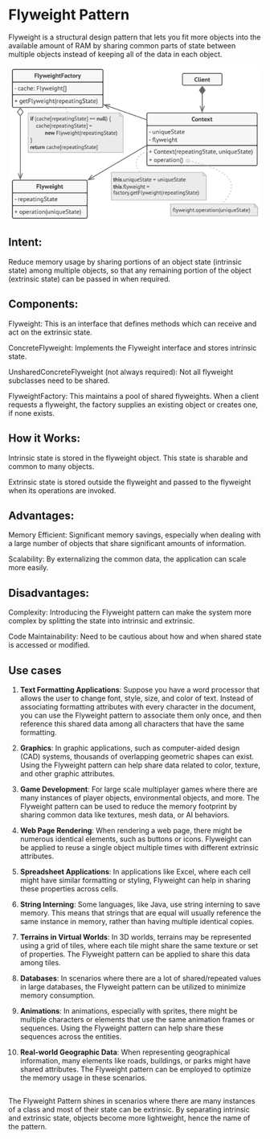 # Flyweight Pattern

Flyweight is a structural design pattern that lets you fit more objects into the available amount of RAM by sharing common parts of state between multiple objects instead of keeping all of the data in each object.

![Structure](structure.png)

## Intent:
Reduce memory usage by sharing portions of an object state (intrinsic state) among multiple objects, so that any remaining portion of the object (extrinsic state) can be passed in when required.

## Components:
Flyweight: This is an interface that defines methods which can receive and act on the extrinsic state.

ConcreteFlyweight: Implements the Flyweight interface and stores intrinsic state.

UnsharedConcreteFlyweight (not always required): Not all flyweight subclasses need to be shared.

FlyweightFactory: This maintains a pool of shared flyweights. When a client requests a flyweight, the factory supplies an existing object or creates one, if none exists.

## How it Works:
Intrinsic state is stored in the flyweight object. This state is sharable and common to many objects.

Extrinsic state is stored outside the flyweight and passed to the flyweight when its operations are invoked.

## Advantages:
Memory Efficient: Significant memory savings, especially when dealing with a large number of objects that share significant amounts of information.

Scalability: By externalizing the common data, the application can scale more easily.

## Disadvantages:
Complexity: Introducing the Flyweight pattern can make the system more complex by splitting the state into intrinsic and extrinsic.

Code Maintainability: Need to be cautious about how and when shared state is accessed or modified.

## Use cases
1. **Text Formatting Applications**:
Suppose you have a word processor that allows the user to change font, style, size, and color of text. Instead of associating formatting attributes with every character in the document, you can use the Flyweight pattern to associate them only once, and then reference this shared data among all characters that have the same formatting.

2. **Graphics**:
In graphic applications, such as computer-aided design (CAD) systems, thousands of overlapping geometric shapes can exist. Using the Flyweight pattern can help share data related to color, texture, and other graphic attributes.

3. **Game Development**:
For large scale multiplayer games where there are many instances of player objects, environmental objects, and more. The Flyweight pattern can be used to reduce the memory footprint by sharing common data like textures, mesh data, or AI behaviors.

4. **Web Page Rendering**:
When rendering a web page, there might be numerous identical elements, such as buttons or icons. Flyweight can be applied to reuse a single object multiple times with different extrinsic attributes.

5. **Spreadsheet Applications**:
In applications like Excel, where each cell might have similar formatting or styling, Flyweight can help in sharing these properties across cells.

6. **String Interning**:
Some languages, like Java, use string interning to save memory. This means that strings that are equal will usually reference the same instance in memory, rather than having multiple identical copies.

7. **Terrains in Virtual Worlds**:
In 3D worlds, terrains may be represented using a grid of tiles, where each tile might share the same texture or set of properties. The Flyweight pattern can be applied to share this data among tiles.

8. **Databases**:
In scenarios where there are a lot of shared/repeated values in large databases, the Flyweight pattern can be utilized to minimize memory consumption.

9. **Animations**:
In animations, especially with sprites, there might be multiple characters or elements that use the same animation frames or sequences. Using the Flyweight pattern can help share these sequences across the entities.

10. **Real-world Geographic Data**:
When representing geographical information, many elements like roads, buildings, or parks might have shared attributes. The Flyweight pattern can be employed to optimize the memory usage in these scenarios.

##
The Flyweight Pattern shines in scenarios where there are many instances of a class and most of their state can be extrinsic. By separating intrinsic and extrinsic state, objects become more lightweight, hence the name of the pattern.